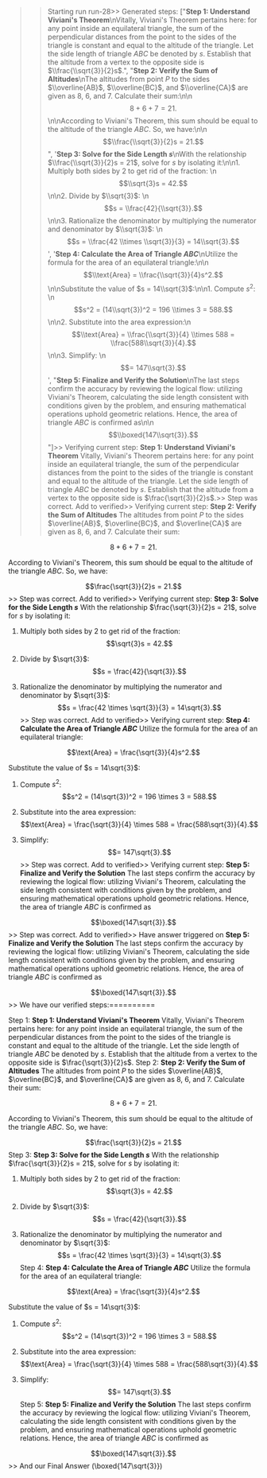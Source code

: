 >> Starting run run-28>> 
Generated steps: 
["**Step 1: Understand Viviani's Theorem**\nVitally, Viviani's Theorem pertains here: for any point inside an equilateral triangle, the sum of the perpendicular distances from the point to the sides of the triangle is constant and equal to the altitude of the triangle. Let the side length of triangle $ABC$ be denoted by $s$. Establish that the altitude from a vertex to the opposite side is $\\frac{\\sqrt{3}}{2}s$.", "**Step 2: Verify the Sum of Altitudes**\nThe altitudes from point $P$ to the sides $\\overline{AB}$, $\\overline{BC}$, and $\\overline{CA}$ are given as 8, 6, and 7. Calculate their sum:\n\n$$8 + 6 + 7 = 21.$$ \n\nAccording to Viviani's Theorem, this sum should be equal to the altitude of the triangle $ABC$. So, we have:\n\n$$\\frac{\\sqrt{3}}{2}s = 21.$$", '**Step 3: Solve for the Side Length $s$**\nWith the relationship $\\frac{\\sqrt{3}}{2}s = 21$, solve for $s$ by isolating it:\n\n1. Multiply both sides by 2 to get rid of the fraction: \n   $$\\sqrt{3}s = 42.$$\n\n2. Divide by $\\sqrt{3}$: \n   $$s = \\frac{42}{\\sqrt{3}}.$$\n\n3. Rationalize the denominator by multiplying the numerator and denominator by $\\sqrt{3}$: \n   $$s = \\frac{42 \\times \\sqrt{3}}{3} = 14\\sqrt{3}.$$', '**Step 4: Calculate the Area of Triangle $ABC$**\nUtilize the formula for the area of an equilateral triangle:\n\n$$\\text{Area} = \\frac{\\sqrt{3}}{4}s^2.$$  \n\nSubstitute the value of $s = 14\\sqrt{3}$:\n\n1. Compute $s^2$: \n   $$s^2 = (14\\sqrt{3})^2 = 196 \\times 3 = 588.$$\n\n2. Substitute into the area expression:\n   $$\\text{Area} = \\frac{\\sqrt{3}}{4} \\times 588 = \\frac{588\\sqrt{3}}{4}.$$ \n\n3. Simplify: \n   $$= 147\\sqrt{3}.$$', "**Step 5: Finalize and Verify the Solution**\nThe last steps confirm the accuracy by reviewing the logical flow: utilizing Viviani's Theorem, calculating the side length consistent with conditions given by the problem, and ensuring mathematical operations uphold geometric relations. Hence, the area of triangle $ABC$ is confirmed as\n\n$$\\boxed{147\\sqrt{3}}.$$"]>> 
Verifying current step: 
**Step 1: Understand Viviani's Theorem**
Vitally, Viviani's Theorem pertains here: for any point inside an equilateral triangle, the sum of the perpendicular distances from the point to the sides of the triangle is constant and equal to the altitude of the triangle. Let the side length of triangle $ABC$ be denoted by $s$. Establish that the altitude from a vertex to the opposite side is $\frac{\sqrt{3}}{2}s$.>> 
Step was correct. Add to verified>> 
Verifying current step: 
**Step 2: Verify the Sum of Altitudes**
The altitudes from point $P$ to the sides $\overline{AB}$, $\overline{BC}$, and $\overline{CA}$ are given as 8, 6, and 7. Calculate their sum:

$$8 + 6 + 7 = 21.$$ 

According to Viviani's Theorem, this sum should be equal to the altitude of the triangle $ABC$. So, we have:

$$\frac{\sqrt{3}}{2}s = 21.$$>> 
Step was correct. Add to verified>> 
Verifying current step: 
**Step 3: Solve for the Side Length $s$**
With the relationship $\frac{\sqrt{3}}{2}s = 21$, solve for $s$ by isolating it:

1. Multiply both sides by 2 to get rid of the fraction: 
   $$\sqrt{3}s = 42.$$

2. Divide by $\sqrt{3}$: 
   $$s = \frac{42}{\sqrt{3}}.$$

3. Rationalize the denominator by multiplying the numerator and denominator by $\sqrt{3}$: 
   $$s = \frac{42 \times \sqrt{3}}{3} = 14\sqrt{3}.$$>> 
Step was correct. Add to verified>> 
Verifying current step: 
**Step 4: Calculate the Area of Triangle $ABC$**
Utilize the formula for the area of an equilateral triangle:

$$\text{Area} = \frac{\sqrt{3}}{4}s^2.$$  

Substitute the value of $s = 14\sqrt{3}$:

1. Compute $s^2$: 
   $$s^2 = (14\sqrt{3})^2 = 196 \times 3 = 588.$$

2. Substitute into the area expression:
   $$\text{Area} = \frac{\sqrt{3}}{4} \times 588 = \frac{588\sqrt{3}}{4}.$$ 

3. Simplify: 
   $$= 147\sqrt{3}.$$>> 
Step was correct. Add to verified>> 
Verifying current step: 
**Step 5: Finalize and Verify the Solution**
The last steps confirm the accuracy by reviewing the logical flow: utilizing Viviani's Theorem, calculating the side length consistent with conditions given by the problem, and ensuring mathematical operations uphold geometric relations. Hence, the area of triangle $ABC$ is confirmed as

$$\boxed{147\sqrt{3}}.$$>> 
Step was correct. Add to verified>> 
Have answer triggered on **Step 5: Finalize and Verify the Solution**
The last steps confirm the accuracy by reviewing the logical flow: utilizing Viviani's Theorem, calculating the side length consistent with conditions given by the problem, and ensuring mathematical operations uphold geometric relations. Hence, the area of triangle $ABC$ is confirmed as

$$\boxed{147\sqrt{3}}.$$>> 
We have our verified steps:==========
>> 
Step 1:
**Step 1: Understand Viviani's Theorem**
Vitally, Viviani's Theorem pertains here: for any point inside an equilateral triangle, the sum of the perpendicular distances from the point to the sides of the triangle is constant and equal to the altitude of the triangle. Let the side length of triangle $ABC$ be denoted by $s$. Establish that the altitude from a vertex to the opposite side is $\frac{\sqrt{3}}{2}s$.
Step 2:
**Step 2: Verify the Sum of Altitudes**
The altitudes from point $P$ to the sides $\overline{AB}$, $\overline{BC}$, and $\overline{CA}$ are given as 8, 6, and 7. Calculate their sum:

$$8 + 6 + 7 = 21.$$ 

According to Viviani's Theorem, this sum should be equal to the altitude of the triangle $ABC$. So, we have:

$$\frac{\sqrt{3}}{2}s = 21.$$
Step 3:
**Step 3: Solve for the Side Length $s$**
With the relationship $\frac{\sqrt{3}}{2}s = 21$, solve for $s$ by isolating it:

1. Multiply both sides by 2 to get rid of the fraction: 
   $$\sqrt{3}s = 42.$$

2. Divide by $\sqrt{3}$: 
   $$s = \frac{42}{\sqrt{3}}.$$

3. Rationalize the denominator by multiplying the numerator and denominator by $\sqrt{3}$: 
   $$s = \frac{42 \times \sqrt{3}}{3} = 14\sqrt{3}.$$
Step 4:
**Step 4: Calculate the Area of Triangle $ABC$**
Utilize the formula for the area of an equilateral triangle:

$$\text{Area} = \frac{\sqrt{3}}{4}s^2.$$  

Substitute the value of $s = 14\sqrt{3}$:

1. Compute $s^2$: 
   $$s^2 = (14\sqrt{3})^2 = 196 \times 3 = 588.$$

2. Substitute into the area expression:
   $$\text{Area} = \frac{\sqrt{3}}{4} \times 588 = \frac{588\sqrt{3}}{4}.$$ 

3. Simplify: 
   $$= 147\sqrt{3}.$$
Step 5:
**Step 5: Finalize and Verify the Solution**
The last steps confirm the accuracy by reviewing the logical flow: utilizing Viviani's Theorem, calculating the side length consistent with conditions given by the problem, and ensuring mathematical operations uphold geometric relations. Hence, the area of triangle $ABC$ is confirmed as

$$\boxed{147\sqrt{3}}.$$>> 
And our Final Answer
\(\boxed{147\sqrt{3}}\)